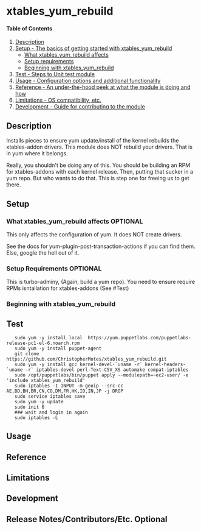 # xtables_yum_rebuild

#### Table of Contents

1. [Description](#description)
1. [Setup - The basics of getting started with xtables_yum_rebuild](#setup)
    * [What xtables_yum_rebuild affects](#what-xtables_yum_rebuild-affects)
    * [Setup requirements](#setup-requirements)
    * [Beginning with xtables_yum_rebuild](#beginning-with-xtables_yum_rebuild)
1. [Test - Steps to Unit test module](#test)
1. [Usage - Configuration options and additional functionality](#usage)
1. [Reference - An under-the-hood peek at what the module is doing and how](#reference)
1. [Limitations - OS compatibility, etc.](#limitations)
1. [Development - Guide for contributing to the module](#development)

## Description
Installs pieces to ensure yum update/install of the kernel rebuilds the xtables-addon drivers.
This module does NOT rebuild your drivers. That is in yum where it belongs.

Really, you shouldn't be doing  any of this. You should be building an RPM for xtables-addons with each kernel release. 
Then, putting that sucker in a yum repo.  But who wants to do that. This is step one for freeing us to get there.

## Setup

### What xtables_yum_rebuild affects **OPTIONAL**
This only affects the configuration of yum. It does NOT create drivers. 

See the docs for yum-plugin-post-transaction-actions if you can find them. Else, google the hell out of it.


### Setup Requirements **OPTIONAL**

This is turbo-adminy, (Again, build a yum repo). You need to ensure require RPMs isntallation for xtables-addons (See #Test)

### Beginning with xtables_yum_rebuild


## Test
```
   sudo yum -y install local  https://yum.puppetlabs.com/puppetlabs-release-pc1-el-6.noarch.rpm
   sudo yum -y install puppet-agent
   git clone https://github.com/ChristopherMotes/xtables_yum_rebuild.git
   sudo yum -y install gcc kernel-devel-`uname -r` kernel-headers-`uname -r` iptables-devel perl-Text-CSV_XS automake compat-iptables
   sudo /opt/puppetlabs/bin/puppet apply --modulepath=~ec2-user/ -e 'include xtables_yum_rebuild'
   sudo iptables -I INPUT -m geoip --src-cc AE,BD,BH,BR,CN,CO,DM,FR,HK,ID,IN,JP -j DROP
   sudo service iptables save
   sudo yum -y update
   sudo init 6
   ### wait and login in again
   sudo iptables -L
```
## Usage

## Reference


## Limitations

## Development


## Release Notes/Contributors/Etc. **Optional**

